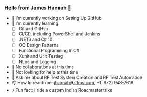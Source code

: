 ### Hello from James Hannah 👋

- 🔭 I’m currently working on Setting Up GitHub
- 🌱 I’m currently learning: 
   - [ ] Git and GitHub
   - [ ] CI/CD, including PowerShell and Jenkins
   - [ ] .NET6 and C# 10
   - [ ] OO Design Patterns
   - [ ] Functional Programming in C#
   - [ ] Xunit and Unit Testing
   - [ ] NLog and Logging
- 👯 No collaborations at this time
- 🤔 Not looking for help at this time
- 💬 Ask me about RF Test System Creation and RF Test Automation
- 📫 How to reach me: jhannah@rftms.com, +1 (972) 948-7619
- ⚡ Fun fact: I ride a custom Indian Roadmaster trike
